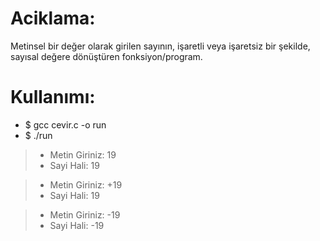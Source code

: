 # Aciklama:
Metinsel bir değer olarak girilen sayının, işaretli veya işaretsiz
bir şekilde, sayısal değere dönüştüren fonksiyon/program.


# Kullanımı:


- $ gcc cevir.c -o run
- $ ./run

> - Metin Giriniz: 19
> - Sayi Hali: 19

> - Metin Giriniz: +19
> - Sayi Hali: 19

> - Metin Giriniz: -19
> - Sayi Hali: -19
